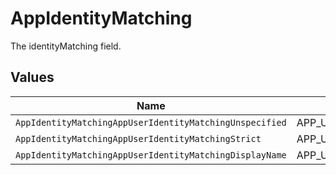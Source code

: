 # AppIdentityMatching

The identityMatching field.


## Values

| Name                                                    | Value                                                   |
| ------------------------------------------------------- | ------------------------------------------------------- |
| `AppIdentityMatchingAppUserIdentityMatchingUnspecified` | APP_USER_IDENTITY_MATCHING_UNSPECIFIED                  |
| `AppIdentityMatchingAppUserIdentityMatchingStrict`      | APP_USER_IDENTITY_MATCHING_STRICT                       |
| `AppIdentityMatchingAppUserIdentityMatchingDisplayName` | APP_USER_IDENTITY_MATCHING_DISPLAY_NAME                 |